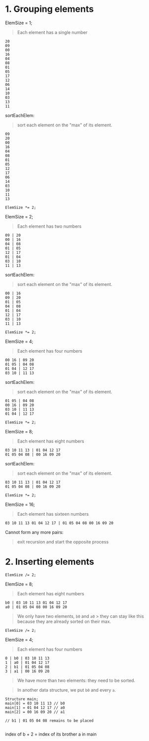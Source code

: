 # 1. Grouping elements

ElemSize = 1;

> Each element has a single number

```
20
09
00
16
04
08
01
05
17
12
06
14
10
03
13
11
```
sortEachElem:
> sort each element on the "max" of its element.
```
09
20
00
16
04
08
01
05
12
17
06
14
03
10
11
13
```

`ElemSize *= 2;`

ElemSize = 2;
> Each element has two numbers

```
09 | 20
00 | 16
04 | 08
01 | 05
12 | 17
01 | 04
03 | 10
11 | 13
```
sortEachElem:
> sort each element on the "max" of its element.
```
00 | 16
09 | 20
01 | 05
04 | 08
01 | 04
12 | 17
03 | 10
11 | 13
```
`ElemSize *= 2;`

ElemSize = 4;
> Each element has four numbers
```
00 16 | 09 20
01 05 | 04 08
01 04 | 12 17
03 10 | 11 13
```
sortEachElem:
> sort each element on the "max" of its element.
```
01 05 | 04 08
00 16 | 09 20
03 10 | 11 13
01 04 | 12 17
```
`ElemSize *= 2;`

ElemSize = 8;
> Each element has eight numbers
```
03 10 11 13 | 01 04 12 17
01 05 04 08 | 00 16 09 20
```
sortEachElem:
> sort each element on the "max" of its element.
```
03 10 11 13 | 01 04 12 17
01 05 04 08 | 00 16 09 20
```
`ElemSize *= 2;`

ElemSize = 16;
> Each element has sixteen numbers
```
03 10 11 13 01 04 12 17 | 01 05 04 08 00 16 09 20
```

Cannot form any more pairs:
> exit recursion and start the opposite process

# 2. Inserting elements
`ElemSize /= 2;`

ElemSize = 8;
> Each element has eight numbers
```
b0 | 03 10 11 13 01 04 12 17
a0 | 01 05 04 08 00 16 09 20
```
> We only have two elements, `b0` and `a0` > they can stay like this because they are already sorted on their max. 

`ElemSize /= 2;`

ElemSize = 4;
> Each element has four numbers
```
0 | b0 | 03 10 11 13 
1 | a0 | 01 04 12 17
2 | b1 | 01 05 04 08 
3 | a1 | 00 16 09 20
```
> We have more than two elements: they need to be sorted.

> In another data structure, we put `b0` and every `a`.

```
Structure main;
main[0] = 03 10 11 13 // b0
main[1] = 01 04 12 17 // a0
main[2] = 00 16 09 20 // a1

// b1 | 01 05 04 08 remains to be placed


```
index of b + 2 = index of its brother a in main 